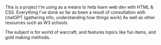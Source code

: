 This is a project I'm using as a means to help learn web dev with HTML & CSS. 
Everything I've done so far as been a result of consultation with chatGPT 
(gathering info, understanding how things work) As well as other resources such as W3 schools.

The subject is for world of warcraft, and features topics like fun items, and gold making methods.
